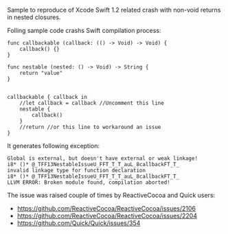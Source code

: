 Sample to reproduce of Xcode Swift 1.2 related crash with non-void returns in nested closures.

Folling sample code crashs Swift compilation process:
```
func callbackable (callback: (() -> Void) -> Void) {
    callback() {}
}

func nestable (nested: () -> Void) -> String {
    return "value"
}


callbackable { callback in
    //let callback = callback //Uncomment this line
    nestable {
        callback()
    }
    //return //or this line to workaround an issue
}
```

It generates following exception:
```
Global is external, but doesn't have external or weak linkage!
i8* ()* @_TFF13NestableIssueU_FFT_T_T_auL_8callbackFT_T_
invalid linkage type for function declaration
i8* ()* @_TFF13NestableIssueU_FFT_T_T_auL_8callbackFT_T_
LLVM ERROR: Broken module found, compilation aborted!
```

The issue was raised couple of times by ReactiveCocoa and Quick users:
* https://github.com/ReactiveCocoa/ReactiveCocoa/issues/2106
* https://github.com/ReactiveCocoa/ReactiveCocoa/issues/2204
* https://github.com/Quick/Quick/issues/354

